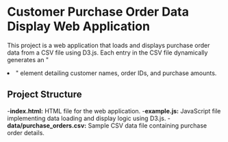 # Customer Purchase Order Data Display Web Application
This project is a web application that loads and displays purchase order data from a CSV file using D3.js. Each entry in the CSV file dynamically generates an "<li>" element detailing customer names, order IDs, and purchase amounts.

## Project Structure
-**index.html:** HTML file for the web application.
-**example.js:** JavaScript file implementing data loading and display logic using D3.js.
-**data/purchase_orders.csv:** Sample CSV data file containing purchase order details.
